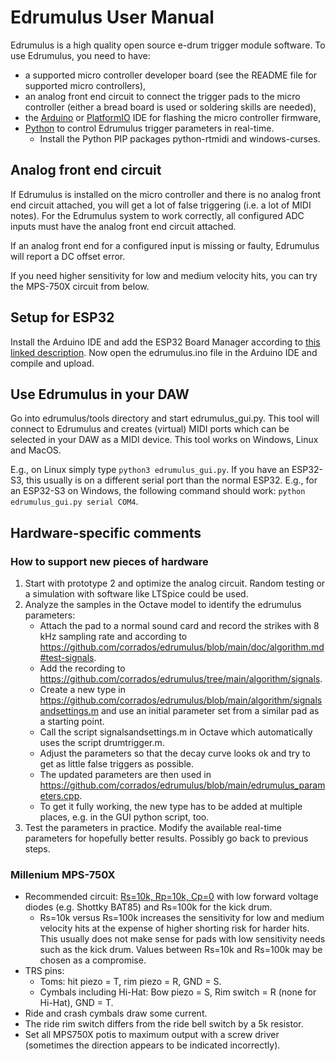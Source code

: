 # Edrumulus User Manual

Edrumulus is a high quality open source e-drum trigger module software. To use Edrumulus, you need to have:

- a supported micro controller developer board (see the README file for supported micro controllers),
- an analog front end circuit to connect the trigger pads to the micro controller (either a bread board is
  used or soldering skills are needed),
- the [Arduino](https://www.arduino.cc/en/software) or [PlatformIO](https://platformio.org/) IDE for flashing the micro controller firmware,
- [Python](https://www.python.org) to control Edrumulus trigger parameters in real-time.
  - Install the Python PIP packages python-rtmidi and windows-curses.

## Analog front end circuit

If Edrumulus is installed on the micro controller and there is no analog front end circuit attached,
you will get a lot of false triggering (i.e. a lot of MIDI notes). For the Edrumulus system to work correctly,
all configured ADC inputs must have the analog front end circuit attached.

If an analog front end for a configured input is missing or faulty, Edrumulus will report a DC offset error.

If you need higher sensitivity for low and medium velocity hits, you can try the MPS-750X circuit from below.

## Setup for ESP32

Install the Arduino IDE and add the ESP32 Board Manager according to
[this linked description](https://docs.espressif.com/projects/arduino-esp32/en/latest/installing.html).
Now open the edrumulus.ino file in the Arduino IDE and compile and upload.

## Use Edrumulus in your DAW

Go into edrumulus/tools directory and start edrumulus_gui.py. This tool will connect to Edrumulus and
creates (virtual) MIDI ports which can be selected in your DAW as a MIDI device. This tool works on
Windows, Linux and MacOS.

E.g., on Linux simply type `python3 edrumulus_gui.py`. If you have an ESP32-S3, this usually is on a
different serial port than the normal ESP32. E.g., for an ESP32-S3 on Windows, the following command
should work: `python edrumulus_gui.py serial COM4`.

## Hardware-specific comments

### How to support new pieces of hardware

1. Start with prototype 2 and optimize the analog circuit. Random testing or a simulation with software like LTSpice could be used.
3. Analyze the samples in the Octave model to identify the edrumulus parameters:
   - Attach the pad to a normal sound card and record the strikes with 8 kHz sampling rate and according to https://github.com/corrados/edrumulus/blob/main/doc/algorithm.md#test-signals.
   - Add the recording to https://github.com/corrados/edrumulus/tree/main/algorithm/signals.
   - Create a new type in https://github.com/corrados/edrumulus/blob/main/algorithm/signalsandsettings.m and use an
     initial parameter set from a similar pad as a starting point.
   - Call the script signalsandsettings.m in Octave which automatically uses the script drumtrigger.m.
   - Adjust the parameters so that the decay curve looks ok and try to get as little false triggers as possible.
   - The updated parameters are then used in https://github.com/corrados/edrumulus/blob/main/edrumulus_parameters.cpp.
   - To get it fully working, the new type has to be added at multiple places, e.g. in the GUI python script, too.
4. Test the parameters in practice. Modify the available real-time parameters for hopefully better results. Possibly go back to previous steps.

### Millenium MPS-750X

- Recommended circuit: [Rs=10k, Rp=10k, Cp=0](https://github.com/corrados/edrumulus/discussions/98) with low forward voltage diodes (e.g. Shottky BAT85) and Rs=100k for the kick drum.
  - Rs=10k versus Rs=100k increases the sensitivity for low and medium velocity hits at the expense of higher shorting risk for harder hits. This usually does not make sense for pads with low sensitivity needs such as the kick drum. Values between Rs=10k and Rs=100k may be chosen as a compromise.
- TRS pins:
  - Toms: hit piezo = T, rim piezo = R, GND = S.
  - Cymbals including Hi-Hat: Bow piezo = S, Rim switch = R (none for Hi-Hat), GND = T.
- Ride and crash cymbals draw some current.
- The ride rim switch differs from the ride bell switch by a 5k resistor.
- Set all MPS750X potis to maximum output with a screw driver (sometimes the direction appears to be indicated incorrectly).
